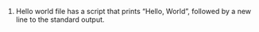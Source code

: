1. Hello world file has a script that prints “Hello, World”, followed by a new line to the standard output.
